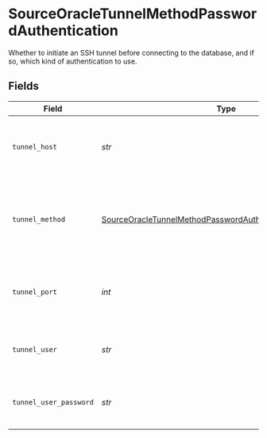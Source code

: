 # SourceOracleTunnelMethodPasswordAuthentication

Whether to initiate an SSH tunnel before connecting to the database, and if so, which kind of authentication to use.


## Fields

| Field                                                                                                                                           | Type                                                                                                                                            | Required                                                                                                                                        | Description                                                                                                                                     | Example                                                                                                                                         |
| ----------------------------------------------------------------------------------------------------------------------------------------------- | ----------------------------------------------------------------------------------------------------------------------------------------------- | ----------------------------------------------------------------------------------------------------------------------------------------------- | ----------------------------------------------------------------------------------------------------------------------------------------------- | ----------------------------------------------------------------------------------------------------------------------------------------------- |
| `tunnel_host`                                                                                                                                   | *str*                                                                                                                                           | :heavy_check_mark:                                                                                                                              | Hostname of the jump server host that allows inbound ssh tunnel.                                                                                |                                                                                                                                                 |
| `tunnel_method`                                                                                                                                 | [SourceOracleTunnelMethodPasswordAuthenticationTunnelMethod](../../models/shared/sourceoracletunnelmethodpasswordauthenticationtunnelmethod.md) | :heavy_check_mark:                                                                                                                              | Connect through a jump server tunnel host using username and password authentication                                                            |                                                                                                                                                 |
| `tunnel_port`                                                                                                                                   | *int*                                                                                                                                           | :heavy_check_mark:                                                                                                                              | Port on the proxy/jump server that accepts inbound ssh connections.                                                                             | 22                                                                                                                                              |
| `tunnel_user`                                                                                                                                   | *str*                                                                                                                                           | :heavy_check_mark:                                                                                                                              | OS-level username for logging into the jump server host                                                                                         |                                                                                                                                                 |
| `tunnel_user_password`                                                                                                                          | *str*                                                                                                                                           | :heavy_check_mark:                                                                                                                              | OS-level password for logging into the jump server host                                                                                         |                                                                                                                                                 |